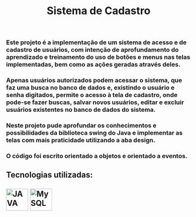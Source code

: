 # <div align="center"> Sistema de Cadastro <div align="center"> 
<br>

### Este projeto é a implementação de um sistema de acesso e de cadastro de usuários, com intenção de aprofundamento do aprendizado e treinamento do uso de botões e menus nas telas implementadas, bem como as ações geradas através deles.

### Apenas usuários autorizados podem acessar o sistema, que faz uma busca no banco de dados e, existindo o usuário e senha digitados, permite o acesso à tela de cadastro, onde pode-se fazer buscas, salvar novos usuários, editar e excluir usuários existentes no banco de dados do sistema.

### Neste projeto pude aprofundar os conhecimentos e possibilidades da biblioteca swing do Java e implementar as telas com mais praticidade utilizando a aba design. 
### O código foi escrito orientado a objetos e orientado a eventos.

## Tecnologias utilizadas: <div style="display: inline_block"><br><img align="center" alt="JAVA" height="60" width="60" src="https://cdn.jsdelivr.net/gh/devicons/devicon/icons/java/java-original-wordmark.svg"> <img align="center" alt="MySQL" height="60" width="60" src="https://cdn.jsdelivr.net/gh/devicons/devicon/icons/mysql/mysql-original-wordmark.svg">
